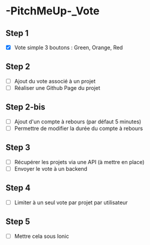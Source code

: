 # -PitchMeUp-_Vote

## Step 1
* [X] Vote simple 3 boutons : Green, Orange, Red

## Step 2
* [ ] Ajout du vote associé à un projet
* [ ] Réaliser une Github Page du projet

## Step 2-bis
* [ ] Ajout d'un compte à rebours (par défaut 5 minutes)
* [ ] Permettre de modifier la durée du compte à rebours

## Step 3
* [ ] Récupérer les projets via une API (à mettre en place)
* [ ] Envoyer le vote à un backend

## Step 4
* [ ] Limiter à un seul vote par projet par utilisateur

## Step 5
* [ ] Mettre cela sous Ionic
